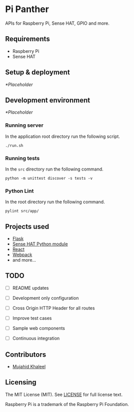 Pi Panther
===========
APIs for Raspberry Pi, Sense HAT, GPIO and more.

Requirements
------------
 - Raspberry Pi
 - Sense HAT

Setup & deployment
------------------
 _*Placeholder_

Development environment
-----------------------
 _*Placeholder_

### Running server
In the application root directory run the following script.
```shell
./run.sh
```

### Running tests
In the `src` directory run the following command.
```shell
python -m unittest discover -s tests -v
```

### Python Lint
In the root directory run the following command.
```shell
pylint src/app/
```

Projects used
-------------
 - [Flask](http://flask.pocoo.org)
 - [Sense HAT Python module](https://pythonhosted.org/sense-hat/)
 - [React](https://facebook.github.io/react/)
 - [Webpack](https://webpack.github.io/)
 - and more...

TODO
----
- [ ] README updates
- [ ] Development only configuration
- [ ] Cross Origin HTTP Header for all routes
- [ ] Improve test cases
- [ ] Sample web components
- [ ] Continuous integration


Contributors
------------
- [Mujahid Khaleel](https://github.com/mujahidkhaleel)

Licensing
-------
The MIT License (MIT). See [LICENSE](LICENSE) for full license text.


Raspberry Pi is a trademark of the Raspberry Pi Foundation.
